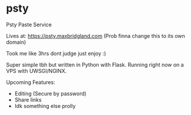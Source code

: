# psty
Psty Paste Service

Lives at: https://psty.maxbridgland.com (Prob finna change this to its own domain)

Took me like 3hrs dont judge just enjoy :)

Super simple tbh but written in Python with Flask. Running right now on a VPS with UWSGI/NGINX. 

Upcoming Features:

- Editing (Secure by password)
- Share links
- Idk something else prolly
